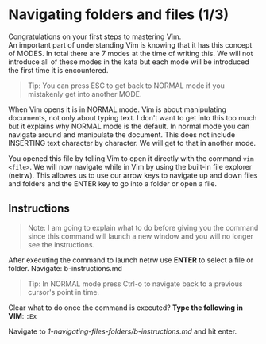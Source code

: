 # Navigating folders and files (1/3)

Congratulations on your first steps to mastering Vim.  
An important part of understanding Vim is knowing that it has this concept of MODES. 
In total there are 7 modes at the time of writing this. 
We will not introduce all of these modes in the kata but each mode will be introduced the first time it is encountered.

> Tip: You can press ESC to get back to NORMAL mode if you mistakenly get into another MODE.

When Vim opens it is in NORMAL mode. Vim is about manipulating documents, not only about typing text. I don't want to get into this too much but it explains why NORMAL mode is the default. In normal mode you can navigate around and manipulate the document. This does not include INSERTING text character by character. We will get to that in another mode.

You opened this file by telling Vim to open it directly with the command `vim <file>`. We will now navigate while in Vim by using the built-in file explorer (netrw). This allowes us to use our arrow keys to navigate up and down files and folders and the ENTER key to go into a folder or open a file.

## Instructions

> Note: I am going to explain what to do before giving you the command since this command will launch a new window and you will no longer see the instructions.

After executing the command to launch netrw use **ENTER** to select a file or folder. 
Navigate: b-instructions.md

> Tip: In NORMAL mode press Ctrl-o to navigate back to a previous cursor's point in time.

Clear what to do once the command is executed? **Type the following in VIM**: `:Ex`

Navigate to *1-navigating-files-folders/b-instructions.md* and hit enter.
